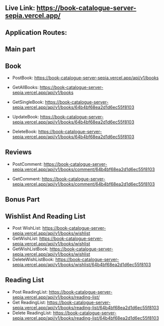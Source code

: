 ## Live Link: https://book-catalogue-server-sepia.vercel.app/

## Application Routes:

## Main part


## Book


* PostBook: https://book-catalogue-server-sepia.vercel.app/api/v1/books 
* GetAllBooks: https://book-catalogue-server-sepia.vercel.app/api/v1/books 
* GetSingleBook: https://book-catalogue-server-sepia.vercel.app/api/v1/books/64b4bf68ea2d1d6ec55f8103 

* UpdateBook: https://book-catalogue-server-sepia.vercel.app/api/v1/books/64b4bf68ea2d1d6ec55f8103 

* DeleteBook: https://book-catalogue-server-sepia.vercel.app/api/v1/books/64b4bf68ea2d1d6ec55f8103 

## Reviews

* PostComment: https://book-catalogue-server-sepia.vercel.app/api/v1/books/comment/64b4bf68ea2d1d6ec55f8103 

* GetComment: https://book-catalogue-server-sepia.vercel.app/api/v1/books/comment/64b4bf68ea2d1d6ec55f8103 




## Bonus Part

## Wishlist And Reading List

* Post WishList: https://book-catalogue-server-sepia.vercel.app/api/v1/books/wishlist 
* GetWishList: https://book-catalogue-server-sepia.vercel.app/api/v1/books/wishlist
* GetWishListBook: https://book-catalogue-server-sepia.vercel.app/api/v1/books/wishlist
* DeleteWishListBook: https://book-catalogue-server-sepia.vercel.app/api/v1/books/wishlist/64b4bf68ea2d1d6ec55f8103


## Reading List

* Post ReadingList: https://book-catalogue-server-sepia.vercel.app/api/v1/books/reading-list/ 
* Get ReadingList: https://book-catalogue-server-sepia.vercel.app/api/v1/books/reading-list/64b4bf68ea2d1d6ec55f8103 
* Delete ReadingList: https://book-catalogue-server-sepia.vercel.app/api/v1/books/reading-list/64b4bf68ea2d1d6ec55f8103 




